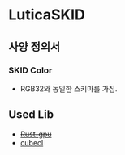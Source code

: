 # LuticaSKID

## 사양 정의서

### SKID Color

- RGB32와 동일한 스키마를 가짐.

## Used Lib

- ~~[Rust-gpu](https://github.com/Rust-GPU/rust-gpu/tree/main)~~
- [cubecl](https://crates.io/crates/cubecl)
